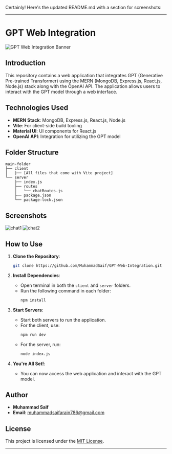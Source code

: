 Certainly! Here's the updated README.md with a section for screenshots:

---

# GPT Web Integration

![GPT Web Integration Banner](https://via.placeholder.com/800x300)

## Introduction

This repository contains a web application that integrates GPT (Generative Pre-trained Transformer) using the MERN (MongoDB, Express.js, React.js, Node.js) stack along with the OpenAI API. The application allows users to interact with the GPT model through a web interface.

## Technologies Used

- **MERN Stack**: MongoDB, Express.js, React.js, Node.js
- **Vite**: For client-side build tooling
- **Material UI**: UI components for React.js
- **OpenAI API**: Integration for utilizing the GPT model

## Folder Structure

```
main-folder
├── client
│   ├── [All files that come with Vite project]
└── server
    ├── index.js
    ├── routes
    │   └── chatRoutes.js
    ├── package.json
    └── package-lock.json
```

## Screenshots

![chat1](https://github.com/saifiimuhammad/GPT-Web-Integration/assets/99310347/1c6319e2-8b7a-47d4-91e8-fd7dbffdfc9e)
![chat2](https://github.com/saifiimuhammad/GPT-Web-Integration/assets/99310347/aadeabcc-5d6f-4fd4-a556-313f818055f7)

## How to Use

1. **Clone the Repository**: 
    ```bash
    git clone https://github.com/MuhammadSaif/GPT-Web-Integration.git
    ```

2. **Install Dependencies**: 
    - Open terminal in both the `client` and `server` folders.
    - Run the following command in each folder:
        ```bash
        npm install
        ```

3. **Start Servers**: 
    - Start both servers to run the application.
    - For the client, use:
        ```bash
        npm run dev
        ```
    - For the server, run:
        ```bash
        node index.js
        ```

4. **You're All Set!**: 
    - You can now access the web application and interact with the GPT model.

## Author

- **Muhammad Saif**
- **Email**: muhammadsaifarain786@gmail.com

## License

This project is licensed under the [MIT License](LICENSE).

---

